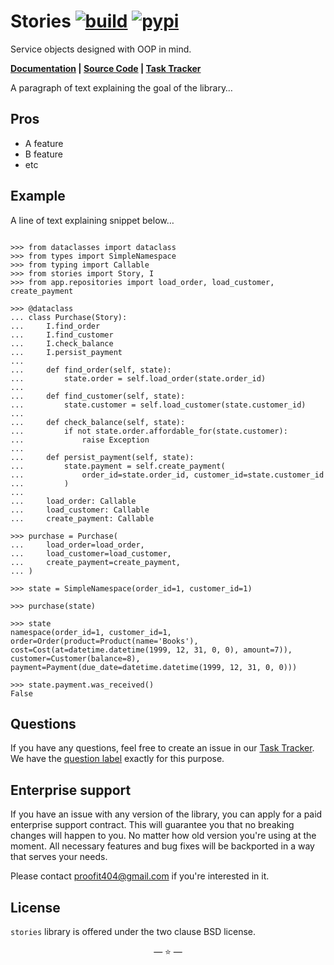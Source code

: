 # Stories [![build](https://img.shields.io/github/workflow/status/proofit404/stories/release?style=flat-square)](https://github.com/proofit404/stories/actions/workflows/release.yml?query=branch%3Arelease) [![pypi](https://img.shields.io/pypi/v/stories?style=flat-square)](https://pypi.org/project/stories)

Service objects designed with OOP in mind.

**[Documentation](https://proofit404.github.io/stories) |
[Source Code](https://github.com/proofit404/stories) |
[Task Tracker](https://github.com/proofit404/stories/issues)**

A paragraph of text explaining the goal of the library…

## Pros

- A feature
- B feature
- etc

## Example

A line of text explaining snippet below…

```pycon

>>> from dataclasses import dataclass
>>> from types import SimpleNamespace
>>> from typing import Callable
>>> from stories import Story, I
>>> from app.repositories import load_order, load_customer, create_payment

>>> @dataclass
... class Purchase(Story):
...     I.find_order
...     I.find_customer
...     I.check_balance
...     I.persist_payment
...
...     def find_order(self, state):
...         state.order = self.load_order(state.order_id)
...
...     def find_customer(self, state):
...         state.customer = self.load_customer(state.customer_id)
...
...     def check_balance(self, state):
...         if not state.order.affordable_for(state.customer):
...             raise Exception
...
...     def persist_payment(self, state):
...         state.payment = self.create_payment(
...             order_id=state.order_id, customer_id=state.customer_id
...         )
...
...     load_order: Callable
...     load_customer: Callable
...     create_payment: Callable

>>> purchase = Purchase(
...     load_order=load_order,
...     load_customer=load_customer,
...     create_payment=create_payment,
... )

>>> state = SimpleNamespace(order_id=1, customer_id=1)

>>> purchase(state)

>>> state
namespace(order_id=1, customer_id=1, order=Order(product=Product(name='Books'), cost=Cost(at=datetime.datetime(1999, 12, 31, 0, 0), amount=7)), customer=Customer(balance=8), payment=Payment(due_date=datetime.datetime(1999, 12, 31, 0, 0)))

>>> state.payment.was_received()
False

```

## Questions

If you have any questions, feel free to create an issue in our
[Task Tracker](https://github.com/proofit404/stories/issues). We have the
[question label](https://github.com/proofit404/stories/issues?q=is%3Aopen+is%3Aissue+label%3Aquestion)
exactly for this purpose.

## Enterprise support

If you have an issue with any version of the library, you can apply for a paid
enterprise support contract. This will guarantee you that no breaking changes
will happen to you. No matter how old version you're using at the moment. All
necessary features and bug fixes will be backported in a way that serves your
needs.

Please contact [proofit404@gmail.com](mailto:proofit404@gmail.com) if you're
interested in it.

## License

`stories` library is offered under the two clause BSD license.

<p align="center">&mdash; ⭐ &mdash;</p>
